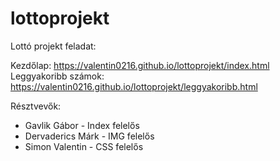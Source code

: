 # lottoprojekt
Lottó projekt feladat:

Kezdőlap:
https://valentin0216.github.io/lottoprojekt/index.html
Leggyakoribb számok:
https://valentin0216.github.io/lottoprojekt/leggyakoribb.html

Résztvevők: 
* Gavlik Gábor - Index felelős
* Dervaderics Márk - IMG felelős
* Simon Valentin - CSS felelős